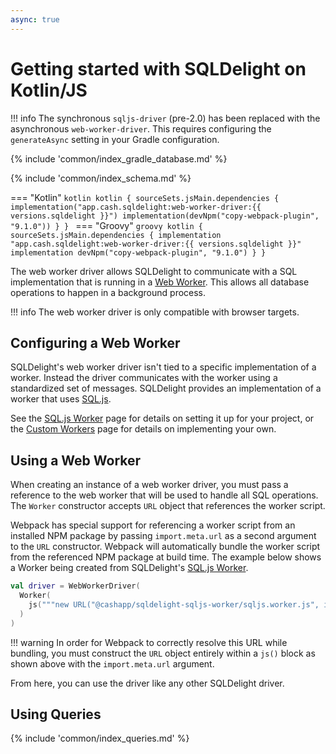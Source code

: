 ```yaml
---
async: true
---
```

# Getting started with SQLDelight on Kotlin/JS

!!! info
    The synchronous `sqljs-driver` (pre-2.0) has been replaced with the asynchronous `web-worker-driver`.
    This requires configuring the `generateAsync` setting in your Gradle configuration.

{% include 'common/index_gradle_database.md' %}

{% include 'common/index_schema.md' %}

=== "Kotlin"
    ```kotlin
    kotlin {
      sourceSets.jsMain.dependencies {
        implementation("app.cash.sqldelight:web-worker-driver:{{ versions.sqldelight }}")
        implementation(devNpm("copy-webpack-plugin", "9.1.0"))
      }
    }
    ```
=== "Groovy"
    ```groovy
    kotlin {
      sourceSets.jsMain.dependencies {
        implementation "app.cash.sqldelight:web-worker-driver:{{ versions.sqldelight }}"
        implementation devNpm("copy-webpack-plugin", "9.1.0")
      }
    }
    ```

The web worker driver allows SQLDelight to communicate with a SQL implementation that is running in
a [Web Worker]. This allows all database operations to happen in a background process.

!!! info
    The web worker driver is only compatible with browser targets. 

## Configuring a Web Worker

SQLDelight's web worker driver isn't tied to a specific implementation of a worker. Instead the
driver communicates with the worker using a standardized set of messages. SQLDelight provides an
implementation of a worker that uses [SQL.js].

See the [SQL.js Worker] page for details on setting it up for your project, or the [Custom Workers] 
page for details on implementing your own.

## Using a Web Worker

When creating an instance of a web worker driver, you must pass a reference to the web worker that
will be used to handle all SQL operations. The `Worker` constructor accepts `URL` object that references
the worker script.

Webpack has special support for referencing a worker script from an installed NPM package by passing
`import.meta.url` as a second argument to the `URL` constructor. Webpack will automatically bundle
the worker script from the referenced NPM package at build time. The example below shows a Worker
being created from SQLDelight's [SQL.js Worker].

```kotlin
val driver = WebWorkerDriver(
  Worker(
    js("""new URL("@cashapp/sqldelight-sqljs-worker/sqljs.worker.js", import.meta.url)""")
  )
)
```

!!! warning
    In order for Webpack to correctly resolve this URL while bundling, you must construct the `URL` 
    object entirely within a `js()` block as shown above with the `import.meta.url` argument.

From here, you can use the driver like any other SQLDelight driver.

## Using Queries

{% include 'common/index_queries.md' %}

[Web Worker]: https://developer.mozilla.org/en-US/docs/Web/API/Web_Workers_API/Using_web_workers
[SQL.js]: https://github.com/sql-js/sql.js/
[SQL.js Worker]: sqljs_worker.md
[Custom Workers]: custom_worker.md
